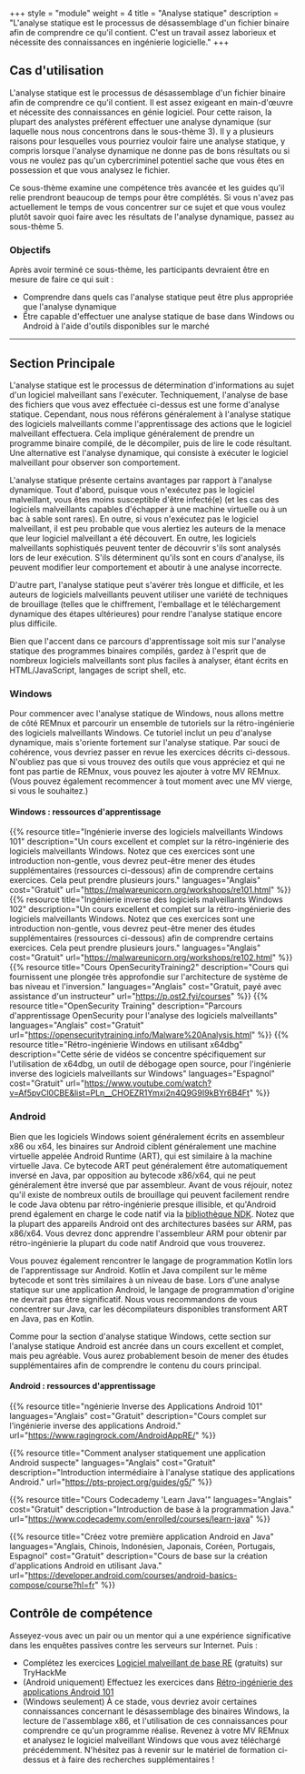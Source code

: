 +++
style = "module"
weight = 4
title = "Analyse statique"
description = "L'analyse statique est le processus de désassemblage d'un fichier binaire afin de comprendre ce qu'il contient. C'est un travail assez laborieux et nécessite des connaissances en ingénierie logicielle."
+++

## Cas d'utilisation

L'analyse statique est le processus de désassemblage d'un fichier binaire afin de comprendre ce qu'il contient. Il est assez exigeant en main-d'œuvre et nécessite des connaissances en génie logiciel. Pour cette raison, la plupart des analystes préfèrent effectuer une analyse dynamique (sur laquelle nous nous concentrons dans le sous-thème 3). Il y a plusieurs raisons pour lesquelles vous pourriez vouloir faire une analyse statique, y compris lorsque l'analyse dynamique ne donne pas de bons résultats ou si vous ne voulez pas qu'un cybercriminel potentiel sache que vous êtes en possession et que vous analysez le fichier.

Ce sous-thème examine une compétence très avancée et les guides qu'il relie prendront beaucoup de temps pour être complétés. Si vous n'avez pas actuellement le temps de vous concentrer sur ce sujet et que vous voulez plutôt savoir quoi faire avec les résultats de l'analyse dynamique, passez au sous-thème 5.

### Objectifs

Après avoir terminé ce sous-thème, les participants devraient être en mesure de faire ce qui suit :

- Comprendre dans quels cas l'analyse statique peut être plus appropriée que l'analyse dynamique
- Être capable d'effectuer une analyse statique de base dans Windows ou Android à l'aide d'outils disponibles sur le marché

---
## Section Principale

L'analyse statique est le processus de détermination d'informations au sujet d'un logiciel malveillant sans l'exécuter. Techniquement, l'analyse de base des fichiers que vous avez effectuée ci-dessus est une forme d'analyse statique. Cependant, nous nous référons généralement à l'analyse statique des logiciels malveillants comme l'apprentissage des actions que le logiciel malveillant effectuera. Cela implique généralement de prendre un programme binaire compilé, de le décompiler, puis de lire le code résultant. Une alternative est l'analyse dynamique, qui consiste à exécuter le logiciel malveillant pour observer son comportement.

L'analyse statique présente certains avantages par rapport à l'analyse dynamique. Tout d'abord, puisque vous n'exécutez pas le logiciel malveillant, vous êtes moins susceptible d'être infecté(e) (et les cas des logiciels malveillants capables d'échapper à une machine virtuelle ou à un bac à sable sont rares). En outre, si vous n'exécutez pas le logiciel malveillant, il est peu probable que vous alertiez les auteurs de la menace que leur logiciel malveillant a été découvert. En outre, les logiciels malveillants sophistiqués peuvent tenter de découvrir s'ils sont analysés lors de leur exécution. S'ils déterminent qu'ils sont en cours d'analyse, ils peuvent modifier leur comportement et aboutir à une analyse incorrecte.

D'autre part, l'analyse statique peut s'avérer très longue et difficile, et les auteurs de logiciels malveillants peuvent utiliser une variété de techniques de brouillage (telles que le chiffrement, l'emballage et le téléchargement dynamique des étapes ultérieures) pour rendre l'analyse statique encore plus difficile.

Bien que l'accent dans ce parcours d'apprentissage soit mis sur l'analyse statique des programmes binaires compilés, gardez à l'esprit que de nombreux logiciels malveillants sont plus faciles à analyser, étant écrits en HTML/JavaScript, langages de script shell, etc.

### Windows

Pour commencer avec l'analyse statique de Windows, nous allons mettre de côté REMnux et parcourir un ensemble de tutoriels sur la rétro-ingénierie des logiciels malveillants Windows. Ce tutoriel inclut un peu d'analyse dynamique, mais s'oriente fortement sur l'analyse statique. Par souci de cohérence, vous devriez passer en revue les exercices décrits ci-dessous. N'oubliez pas que si vous trouvez des outils que vous appréciez et qui ne font pas partie de REMnux, vous pouvez les ajouter à votre MV REMnux. (Vous pouvez également recommencer à tout moment avec une MV vierge, si vous le souhaitez.)

#### Windows : ressources d'apprentissage
{{% resource title="Ingénierie inverse des logiciels malveillants Windows 101" description="Un cours excellent et complet sur la rétro-ingénierie des logiciels malveillants Windows. Notez que ces exercices sont une introduction non-gentle, vous devrez peut-être mener des études supplémentaires (ressources ci-dessous) afin de comprendre certains exercices. Cela peut prendre plusieurs jours." languages="Anglais" cost="Gratuit" url="https://malwareunicorn.org/workshops/re101.html" %}}
{{% resource title="Ingénierie inverse des logiciels malveillants Windows 102" description="Un cours excellent et complet sur la rétro-ingénierie des logiciels malveillants Windows. Notez que ces exercices sont une introduction non-gentle, vous devrez peut-être mener des études supplémentaires (ressources ci-dessous) afin de comprendre certains exercices. Cela peut prendre plusieurs jours." languages="Anglais" cost="Gratuit" url="https://malwareunicorn.org/workshops/re102.html" %}}
{{% resource title="Cours OpenSecurityTraining2" description="Cours qui fournissent une plongée très approfondie sur l'architecture de système de bas niveau et l'inversion." languages="Anglais" cost="Gratuit, payé avec assistance d'un instructeur" url="https://p.ost2.fyi/courses" %}}
{{% resource title="OpenSecurity Training" description="Parcours d'apprentissage OpenSecurity pour l'analyse des logiciels malveillants" languages="Anglais" cost="Gratuit" url="https://opensecuritytraining.info/Malware%20Analysis.html" %}}
{{% resource title="Rétro-ingénierie Windows en utilisant x64dbg" description="Cette série de vidéos se concentre spécifiquement sur l'utilisation de x64dbg, un outil de débogage open source, pour l'ingénierie inverse des logiciels malveillants sur Windows" languages="Espagnol" cost="Gratuit" url="https://www.youtube.com/watch?v=Af5pvCl0CBE&list=PLn__CHOEZR1Ymxi2n4Q9G9I9kBYr6B4Ft" %}}

### Android

Bien que les logiciels Windows soient généralement écrits en assembleur x86 ou x64, les binaires sur Android ciblent généralement une machine virtuelle appelée Android Runtime (ART), qui est similaire à la machine virtuelle Java. Ce bytecode ART peut généralement être automatiquement inversé en Java, par opposition au bytecode x86/x64, qui ne peut généralement être inversé que par assembleur. Avant de vous réjouir, notez qu'il existe de nombreux outils de brouillage qui peuvent facilement rendre le code Java obtenu par rétro-ingénierie presque illisible, et qu'Android prend également en charge le code natif via la [bibliothèque NDK](https://developer.android.com/ndk/guides?hl=fr). Notez que la plupart des appareils Android ont des architectures basées sur ARM, pas x86/x64. Vous devrez donc apprendre l'assembleur ARM pour obtenir par rétro-ingénierie la plupart du code natif Android que vous trouverez.

Vous pouvez également rencontrer le langage de programmation Kotlin lors de l'apprentissage sur Android. Kotlin et Java compilent sur le même bytecode et sont très similaires à un niveau de base. Lors d'une analyse statique sur une application Android, le langage de programmation d'origine ne devrait pas être significatif. Nous vous recommandons de vous concentrer sur Java, car les décompilateurs disponibles transforment ART en Java, pas en Kotlin.

Comme pour la section d'analyse statique Windows, cette section sur l'analyse statique Android est ancrée dans un cours excellent et complet, mais peu agréable. Vous aurez probablement besoin de mener des études supplémentaires afin de comprendre le contenu du cours principal.

#### Android : ressources d'apprentissage

{{% resource title="ngénierie Inverse des Applications Android 101" languages="Anglais" cost="Gratuit" description="Cours complet sur l'ingénierie inverse des applications Android." url="https://www.ragingrock.com/AndroidAppRE/" %}}

{{% resource title="Comment analyser statiquement une application Android suspecte" languages="Anglais" cost="Gratuit" description="Introduction intermédiaire à l'analyse statique des applications Android." url="https://pts-project.org/guides/g5/" %}}

{{% resource title="Cours Codecademy 'Learn Java'" languages="Anglais" cost="Gratuit" description="Introduction de base à la programmation Java." url="https://www.codecademy.com/enrolled/courses/learn-java" %}}

{{% resource title="Créez votre première application Android en Java" languages="Anglais, Chinois, Indonésien, Japonais, Coréen, Portugais, Espagnol" cost="Gratuit" description="Cours de base sur la création d'applications Android en utilisant Java." url="https://developer.android.com/courses/android-basics-compose/course?hl=fr" %}}

## Contrôle de compétence

Asseyez-vous avec un pair ou un mentor qui a une expérience significative dans les enquêtes passives contre les serveurs sur Internet. Puis :

- Complétez les exercices [Logiciel malveillant de base RE](https://tryhackme.com/room/basicmalwarere) (gratuits) sur TryHackMe
- (Android uniquement) Effectuez les exercices dans [Rétro-ingénierie des applications Android 101](https://www.ragingrock.com/AndroidAppRE/)
- (Windows seulement) À ce stade, vous devriez avoir certaines connaissances concernant le désassemblage des binaires Windows, la lecture de l'assemblage x86, et l'utilisation de ces connaissances pour comprendre ce qu'un programme réalise. Revenez à votre MV REMnux et analysez le logiciel malveillant Windows que vous avez téléchargé précédemment. N'hésitez pas à revenir sur le matériel de formation ci-dessus et à faire des recherches supplémentaires !